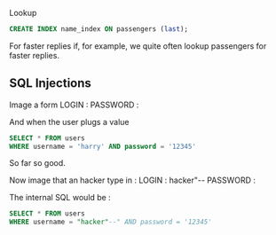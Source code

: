 Lookup

```sql
CREATE INDEX name_index ON passengers (last);
```

For faster replies if, for example, we quite often lookup passengers for faster replies.

## SQL Injections

Image a form
LOGIN :
PASSWORD :

And when the user plugs a value
```sql
SELECT * FROM users
WHERE username = 'harry' AND password = '12345'
```

So far so good.

Now image that an hacker type in :
LOGIN : hacker"--
PASSWORD :

The internal SQL would be :
```sql
SELECT * FROM users
WHERE username = "hacker"--" AND password = '12345'
```

